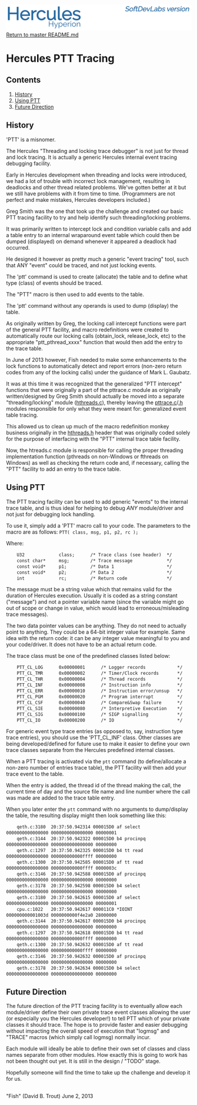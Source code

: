 ![test image](images/image_header_herculeshyperionSDL.png)
[Return to master README.md](../README.md)

# Hercules PTT Tracing
## Contents
1. [History](#History)
2. [Using PTT](#Using-PTT)
3. [Future Direction](#Future-Direction)

## History
'PTT' is a misnomer.

The Hercules "Threading and locking trace debugger" is not just for thread and lock tracing.  It is actually a generic Hercules internal event tracing debugging facility.

Early in Hercules development when threading and locks were introduced, we had a lot of trouble with incorrect lock management, resulting in deadlocks and other thread related problems.  We've gotten better at it but we still have problems with it from time to time.  (Programmers are not perfect and make mistakes, Hercules developers included.)

Greg Smith was the one that took up the challenge and created our basic PTT tracing facility to try and help identify such threading/locking problems.

It was primarily written to intercept lock and condition variable calls and add a table entry to an internal wraparound event table which could then be dumped (displayed) on demand whenever it appeared a deadlock had occurred.

He designed it however as pretty much a generic "event tracing" tool, such that ANY "event" could be traced, and not just locking events.

The 'ptt' command is used to create (allocate) the table and to define what type (class) of events should be traced.

The "PTT" macro is then used to add events to the table.

The 'ptt' command without any operands is used to dump (display) the table.

As originally written by Greg, the locking call intercept functions were part of the general PTT facility, and macro redefinitions were created to automatically route our locking calls (obtain_lock, release_lock, etc) to the appropriate "ptt_pthread_xxxx" function that would then add the entry to the trace table.

In June of 2013 however, Fish needed to make some enhancements to the lock functions to automatically detect and report errors (non-zero return codes from any of the locking calls) under the guidance of Mark L. Gaubatz.

It was at this time it was recognized that the generalized "PTT intercept" functions that were originally a part of the pttrace.c module as originally written/designed by Greg Smith should actually be moved into a separate "threading/locking" module ([hthreads.c](/hthreads.c)), thereby leaving the [pttrace.c](/pttrace.c)/[.h](/pttrace.h) modules responsible for only what they were meant for: generalized event table tracing.

This allowed us to clean up much of the macro redefinition monkey business originally in the [hthreads.h](/hthreads.h) header that was originally coded solely for the purpose of interfacing with the "PTT" internal trace table facility.

Now, the htreads.c module is responsible for calling the proper threading implementation function (pthreads on non-Windows or fthreads on Windows) as well as checking the return code and, if necessary, calling the "PTT" facility to add an entry to the trace table.

## Using PTT
The PTT tracing facility can be used to add generic "events" to the internal trace table, and is thus ideal for helping to debug *ANY* module/driver and not just for debugging lock handling.

To use it, simply add a 'PTT' macro call to your code.  The parameters to the macro are as follows:
              `PTT( class, msg, p1, p2, rc );`

Where:
```
    U32             class;      /* Trace class (see header)  */
    const char*     msg;        /* Trace message             */
    const void*     p1;         /* Data 1                    */
    const void*     p2;         /* Data 2                    */
    int             rc;         /* Return code               */
```

The message must be a string value which that remains valid for the duration of Hercules execution.  Usually it is coded as a string constant ("message") and not a pointer variable name (since the variable might go out of scope or change in value, which would lead to erroneous/misleading trace messages).

The two data pointer values can be anything.  They do not need to actually point to anything.  They could be a 64-bit integer value for example.  Same idea with the return code: it can be any integer value meaningful to you and your code/driver.  It does not have to be an actual return code.

The trace class must be one of the predefined classes listed below:
```
    PTT_CL_LOG      0x00000001      /* Logger records            */
    PTT_CL_TMR      0x00000002      /* Timer/Clock records       */
    PTT_CL_THR      0x00000004      /* Thread records            */
    PTT_CL_INF      0x00000008      /* Instruction info          */
    PTT_CL_ERR      0x00000010      /* Instruction error/unsup   */
    PTT_CL_PGM      0x00000020      /* Program interrupt         */
    PTT_CL_CSF      0x00000040      /* Compare&Swap failure      */
    PTT_CL_SIE      0x00000080      /* Interpretive Execution    */
    PTT_CL_SIG      0x00000100      /* SIGP signalling           */
    PTT_CL_IO       0x00000200      /* IO                        */
```

For generic event type trace entries (as opposed to, say, instruction type trace entries), you should use the 'PTT_CL_INF' class.  Other classes are being developed/defined for future use to make it easier to define your own trace classes separate from the Hercules predefined internal classes.

When a PTT tracing is activated via the `ptt` command (to define/allocate a non-zero number of entries trace table), the PTT facility will then add your trace event to the table.

When the entry is added, the thread id of the thread making the call, the current time of day and the source file name and line number where the call was made are added to the trace table entry.

When you later enter the `ptt` command with no arguments to dump/display the table, the resulting display might then look something like this:
```
    qeth.c:3180  20:37:50.942314 000015D0 af select    0000000000000000 0000000000000000 00000001
    qeth.c:3144  20:37:50.942322 000015D0 b4 procinpq  0000000000000000 0000000000000000 00000000
    qeth.c:1297  20:37:50.942325 000015D0 b4 tt read   0000000000000000 000000000000ffff 00000000
    qeth.c:1300  20:37:50.942585 000015D0 af tt read   0000000000000000 000000000000ffff 0000003c
    qeth.c:3146  20:37:50.942588 000015D0 af procinpq  0000000000000000 0000000000000000 00000000
    qeth.c:3178  20:37:50.942598 000015D0 b4 select    0000000000000000 0000000000000000 00000000
    qeth.c:3180  20:37:50.942615 000015D0 af select    0000000000000000 0000000000000000 00000001
    cpu.c:1022   20:37:50.942617 000011C0 *IOINT       000000000001003d 0000000000f4e2a0 28000000
    qeth.c:3144  20:37:50.942617 000015D0 b4 procinpq  0000000000000000 0000000000000000 00000000
    qeth.c:1297  20:37:50.942618 000015D0 b4 tt read   0000000000000000 000000000000ffff 00000000
    qeth.c:1300  20:37:50.942632 000015D0 af tt read   0000000000000000 000000000000ffff 00000000
    qeth.c:3146  20:37:50.942632 000015D0 af procinpq  0000000000000000 0000000000000000 00000000
    qeth.c:3178  20:37:50.942634 000015D0 b4 select    0000000000000000 0000000000000000 00000000
```


## Future Direction
The future direction of the PTT tracing facility is to eventually allow each module/driver define their own private trace event classes allowing the user (or especially you the Hercules developer!) to tell PTT which of your private classes it should trace.  The hope is to provide faster and easier debugging without impacting the overall speed of execution that "logmsg" and "TRACE" macros (which simply call logmsg) normally incur.

Each module will ideally be able to define their own set of classes and class names separate from other modules.  How exactly this is going to work has not been thought out yet.  It is still in the design / "TODO" stage.

Hopefully someone will find the time to take up the challenge and develop it for us.

##
"Fish" (David B. Trout)
   June 2, 2013
